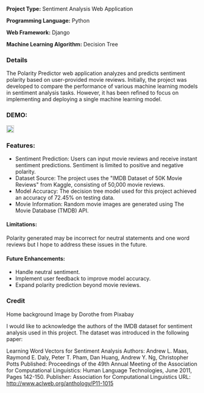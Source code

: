 
**Project Type:** Sentiment Analysis Web Application

**Programming Language:** Python

**Web Framework:** Django

**Machine Learning Algorithm:** Decision Tree


### Details
The Polarity Predictor web application analyzes and predicts sentiment polarity based on user-provided movie reviews. Initially, the project was developed to compare the performance of various machine learning models in sentiment analysis tasks. However, it has been refined to focus on implementing and deploying a single machine learning model.


### DEMO:
 

<img src="https://github.com/IEfrances/PolarityPredictorApp/raw/main/assets/b59e09b2-bf96-4514-80dd-db0edef3f7b7.png" alt="Alt Text" width="20">




### Features:

- Sentiment Prediction: Users can input movie reviews and receive instant sentiment predictions. Sentiment is limited to positive and negative polarity.
- Dataset Source: The project uses the "IMDB Dataset of 50K Movie Reviews" from Kaggle, consisting of 50,000 movie reviews.
- Model Accuracy: The decision tree model used for this project achieved an accuracy of 72.45% on testing data.
- Movie Information: Random movie images are generated using The Movie Database (TMDB) API.



#### Limitations:
Polarity generated may be incorrect for neutral statements and one word reviews but I hope to address these issues in the future.

#### Future Enhancements:
- Handle neutral sentiment.
- Implement user feedback to improve model accuracy.
- Expand polarity prediction beyond movie reviews.

### Credit
Home background Image by Dorothe from Pixabay

I would like to acknowledge the authors of the IMDB dataset for sentiment analysis used in this project. The dataset was introduced in the following paper:

Learning Word Vectors for Sentiment Analysis
Authors: Andrew L. Maas, Raymond E. Daly, Peter T. Pham, Dan Huang, Andrew Y. Ng, Christopher Potts
Published: Proceedings of the 49th Annual Meeting of the Association for Computational Linguistics: Human Language Technologies, June 2011, Pages 142-150.
Publisher: Association for Computational Linguistics
URL: http://www.aclweb.org/anthology/P11-1015




